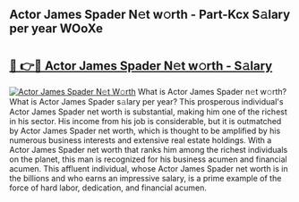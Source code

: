 ## Actor James Spader N𝚎t w𝚘rth - Part-Kcx S𝚊lary per year WOoXe

# <h2><a href="http://gc1vqw.nevu.top/?p=Actor+James+Spader">🔗 👉🔴 Actor James Spader N𝚎t w𝚘rth - S𝚊lary</a></h2>

[![Actor James Spader N𝚎t W𝚘rth](https://i.imgur.com/Oavwk0R.jpeg)](http://gc1vqw.nevu.top/?p=Actor+James+Spader)
What is Actor James Spader n𝚎t w𝚘rth? What is Actor James Spader s𝚊lary per year?
This prosperous individual's Actor James Spader net worth is substantial, making him one of the richest in his sector. His income from his job is considerable, but it is outmatched by Actor James Spader net worth, which is thought to be amplified by his numerous business interests and extensive real estate holdings. With a Actor James Spader net worth that ranks him among the richest individuals on the planet, this man is recognized for his business acumen and financial acumen. This affluent individual, whose Actor James Spader net worth is in the billions and who earns an impressive salary, is a prime example of the force of hard labor, dedication, and financial acumen.
